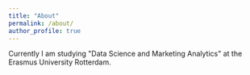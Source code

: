 ```yaml
---
title: "About"
permalink: /about/
author_profile: true
---
```


Currently I am studying "Data Science and Marketing Analytics" at the Erasmus University Rotterdam.
